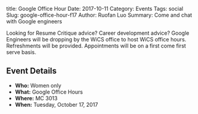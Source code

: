title: Google Office Hour
Date: 2017-10-11
Category: Events
Tags: social
Slug: google-office-hour-f17
Author: Ruofan Luo
Summary: Come and chat with Google engineers

Looking for Resume Critique advice? Career development advice? Google Engineers will be dropping by the WiCS office to host WiCS office hours. Refreshments will be provided. Appointments will be on a first come first serve basis.

## Event Details ##

+ **Who:** Women only
+ **What:** Google Office Hours
+ **Where:** MC 3013
+ **When:** Tuesday, October 17, 2017
